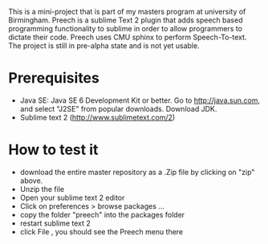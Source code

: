 This is a mini-project that is part of my masters program at university of Birmingham. Preech is a sublime Text 2 plugin that  adds speech based programming functionality to sublime in order to allow programmers to dictate their code. Preech uses CMU sphinx to perform Speech-To-text. The project is still in pre-alpha state and is not yet usable.

Prerequisites
=============
- Java SE: Java SE 6 Development Kit or better. Go to http://java.sun.com, and select "J2SE" from popular downloads. Download JDK.
- Sublime text 2 (http://www.sublimetext.com/2)

How to test it 
=================
- download the entire master repository as a .Zip file by clicking on "zip" above. 
- Unzip the file
- Open your sublime text 2 editor
- Click on preferences > browse packages ...
- copy the folder "preech" into the packages folder
- restart sublime text 2
- click File , you should see the Preech menu there



